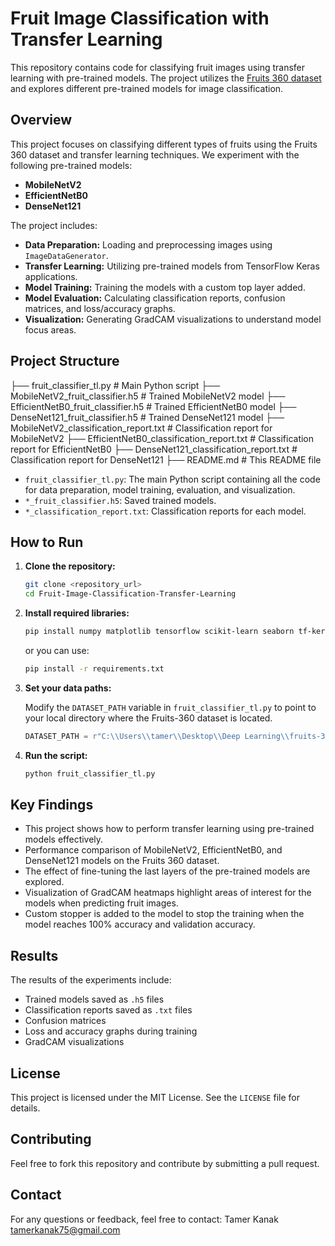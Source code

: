 # Fruit Image Classification with Transfer Learning

This repository contains code for classifying fruit images using transfer learning with pre-trained models. The project utilizes the [Fruits 360 dataset](https://www.kaggle.com/moltean/fruits) and explores different pre-trained models for image classification.

## Overview

This project focuses on classifying different types of fruits using the Fruits 360 dataset and transfer learning techniques. We experiment with the following pre-trained models:

- **MobileNetV2**
- **EfficientNetB0**
- **DenseNet121**

The project includes:

- **Data Preparation:** Loading and preprocessing images using `ImageDataGenerator`.
- **Transfer Learning:** Utilizing pre-trained models from TensorFlow Keras applications.
- **Model Training:** Training the models with a custom top layer added.
- **Model Evaluation:** Calculating classification reports, confusion matrices, and loss/accuracy graphs.
- **Visualization:** Generating GradCAM visualizations to understand model focus areas.

## Project Structure

├── fruit_classifier_tl.py # Main Python script
├── MobileNetV2_fruit_classifier.h5 # Trained MobileNetV2 model
├── EfficientNetB0_fruit_classifier.h5 # Trained EfficientNetB0 model
├── DenseNet121_fruit_classifier.h5 # Trained DenseNet121 model
├── MobileNetV2_classification_report.txt # Classification report for MobileNetV2
├── EfficientNetB0_classification_report.txt # Classification report for EfficientNetB0
├── DenseNet121_classification_report.txt # Classification report for DenseNet121
├── README.md # This README file

- `fruit_classifier_tl.py`: The main Python script containing all the code for data preparation, model training, evaluation, and visualization.
- `*_fruit_classifier.h5`: Saved trained models.
- `*_classification_report.txt`: Classification reports for each model.

## How to Run

1.  **Clone the repository:**

    ```bash
    git clone <repository_url>
    cd Fruit-Image-Classification-Transfer-Learning
    ```

2.  **Install required libraries:**

    ```bash
    pip install numpy matplotlib tensorflow scikit-learn seaborn tf-keras-vis
    ```
    or you can use:
    ```bash
    pip install -r requirements.txt
    ```

3.  **Set your data paths:**

    Modify the `DATASET_PATH` variable in `fruit_classifier_tl.py` to point to your local directory where the Fruits-360 dataset is located.

    ```python
    DATASET_PATH = r"C:\\Users\\tamer\\Desktop\\Deep Learning\\fruits-360_dataset_original-size\\fruits-360-original-size"
    ```

4.  **Run the script:**

    ```bash
    python fruit_classifier_tl.py
    ```

## Key Findings

- This project shows how to perform transfer learning using pre-trained models effectively.
- Performance comparison of MobileNetV2, EfficientNetB0, and DenseNet121 models on the Fruits 360 dataset.
- The effect of fine-tuning the last layers of the pre-trained models are explored.
- Visualization of GradCAM heatmaps highlight areas of interest for the models when predicting fruit images.
- Custom stopper is added to the model to stop the training when the model reaches 100% accuracy and validation accuracy.

## Results

The results of the experiments include:
- Trained models saved as `.h5` files
- Classification reports saved as `.txt` files
- Confusion matrices
- Loss and accuracy graphs during training
- GradCAM visualizations

## License

This project is licensed under the MIT License. See the `LICENSE` file for details.

## Contributing

Feel free to fork this repository and contribute by submitting a pull request.

## Contact

For any questions or feedback, feel free to contact:
Tamer Kanak
tamerkanak75@gmail.com
